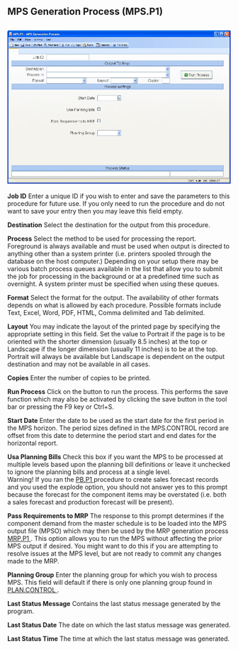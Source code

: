 ##  MPS Generation Process (MPS.P1)

<PageHeader />

##

![](./MPS-P1-1.jpg)

**Job ID** Enter a unique ID if you wish to enter and save the parameters to
this procedure for future use. If you only need to run the procedure and do
not want to save your entry then you may leave this field empty.  
  
**Destination** Select the destination for the output from this procedure.  
  
**Process** Select the method to be used for processing the report. Foreground
is always available and must be used when output is directed to anything other
than a system printer (i.e. printers spooled through the database on the host
computer.) Depending on your setup there may be various batch process queues
available in the list that allow you to submit the job for processing in the
background or at a predefined time such as overnight. A system printer must be
specified when using these queues.  
  
**Format** Select the format for the output. The availability of other formats
depends on what is allowed by each procedure. Possible formats include Text,
Excel, Word, PDF, HTML, Comma delimited and Tab delimited.  
  
**Layout** You may indicate the layout of the printed page by specifying the
appropriate setting in this field. Set the value to Portrait if the page is to
be oriented with the shorter dimension (usually 8.5 inches) at the top or
Landscape if the longer dimension (usually 11 inches) is to be at the top.
Portrait will always be available but Landscape is dependent on the output
destination and may not be available in all cases.  
  
**Copies** Enter the number of copies to be printed.  
  
**Run Process** Click on the button to run the process. This performs the save
function which may also be activated by clicking the save button in the tool
bar or pressing the F9 key or Ctrl+S.  
  
**Start Date** Enter the date to be used as the start date for the first
period in the MPS horizon. The period sizes defined in the MPS.CONTROL record
are offset from this date to determine the period start and end dates for the
horizontal report.  
  
**Usa Planning Bills** Check this box if you want the MPS to be processed at
multiple levels based upon the planning bill definitions or leave it unchecked
to ignore the planning bills and process at a single level.  
Warning! If you ran the [ PB.P1 ](PB-P1/README.md) procedure to create sales forecast records and you used the explode option, you should not answer yes to this prompt because the forecast for the component items may be overstated (i.e. both a sales forecast and production forecast will be present).   
  
**Pass Requirements to MRP** The response to this prompt determines if the component demand from the master schedule is to be loaded into the MPS output file (MPSO) which may then be used by the MRP generation process [ MRP.P1 ](../../../../../../../../../../../../rover/AP-OVERVIEW/AP-ENTRY/AP-E/AP-E-1/CURRENCY-CONTROL/SO-E/SO-E-3/poprice-e/PLAN-E/MRP-P1) . This option allows you to run the MPS without affecting the prior MPS output if desired. You might want to do this if you are attempting to resolve issues at the MPS level, but are not ready to commit any changes made to the MRP.   
  
**Planning Group** Enter the planning group for which you wish to process MPS. This field will default if there is only one planning group found in [ PLAN.CONTROL ](../../../../../../../../../../../../rover/AP-OVERVIEW/AP-ENTRY/AP-E/AP-E-1/CURRENCY-CONTROL/PO-E/PO-E-1/PLAN-CONTROL) .   
  
**Last Status Message** Contains the last status message generated by the
program.  
  
**Last Status Date** The date on which the last status message was generated.  
  
**Last Status Time** The time at which the last status message was generated.  
  
  
<badge text= "Version 8.10.57" vertical="middle" />

<PageFooter />